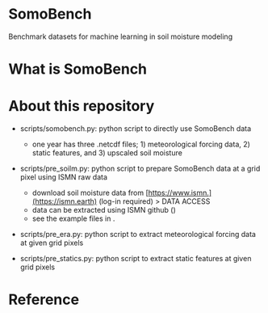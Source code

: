 # SomoBench
Benchmark datasets for machine learning in soil moisture modeling

# What is SomoBench

# About this repository

  - scripts/somobench.py: python script to directly use SomoBench data
    - one year has three .netcdf files; 1) meteorological forcing data, 2) static features, and 3) upscaled soil moisture
     
  - scripts/pre_soilm.py: python script to prepare SomoBench data at a grid pixel using ISMN raw data
    - download soil moisture data from [https://www.ismn.](https://ismn.earth) (log-in required) > DATA ACCESS
    - data can be extracted using ISMN github ()
    - see the example files in .
  - scripts/pre_era.py: python script to extract meteorological forcing data at given grid pixels
  - scripts/pre_statics.py: python script to extract static features at given grid pixels
  
# Reference
